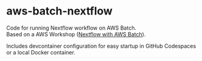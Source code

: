 # aws-batch-nextflow
Code for running Nextflow workflow on AWS Batch.  
Based on a AWS Workshop ([Nextflow with AWS Batch](https://catalog.us-east-1.prod.workshops.aws/workshops/8213ad51-878f-493b-8e5a-fbea22c4360c/en-US)).  

Includes devcontainer configuration for easy startup in GitHub Codespaces or a local Docker container.  
